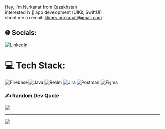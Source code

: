 Hey, I'm Nurkanat from Kazakhstan<br>interested in  app development (UIKit, SwiftUI)<br>shoot me an email: klimov.nurkanat@gmail.com<br>


## 🌐 Socials:
[![LinkedIn](https://img.shields.io/badge/LinkedIn-%230077B5.svg?logo=linkedin&logoColor=white)](https://linkedin.com/in/nurkanatklimov) 

# 💻 Tech Stack:
![Firebase](https://img.shields.io/badge/firebase-%23039BE5.svg?style=plastic&logo=firebase) ![Java](https://img.shields.io/badge/java-%23ED8B00.svg?style=plastic&logo=java&logoColor=white) ![Realm](https://img.shields.io/badge/Realm-39477F?style=plastic&logo=realm&logoColor=white) ![Jira](https://img.shields.io/badge/jira-%230A0FFF.svg?style=plastic&logo=jira&logoColor=white) ![Postman](https://img.shields.io/badge/Postman-FF6C37?style=plastic&logo=postman&logoColor=white) 	![Figma](https://img.shields.io/badge/figma-%23F24E1E.svg?style=plastic&logo=figma&logoColor=white)

### ✍️ Random Dev Quote
![](https://quotes-github-readme.vercel.app/api?type=horizontal&theme=merko)

---
[![](https://visitcount.itsvg.in/api?id=iOSdev-klimov&icon=1&color=2)](https://visitcount.itsvg.in)

<!-- Proudly created with GPRM ( https://gprm.itsvg.in ) -->
